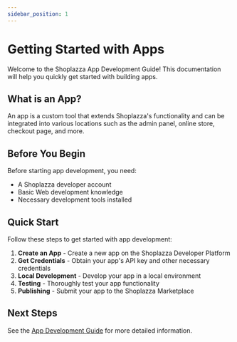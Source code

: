 ```yaml
---
sidebar_position: 1
---
```


# Getting Started with Apps

Welcome to the Shoplazza App Development Guide! This documentation will help you quickly get started with building apps.

## What is an App?

An app is a custom tool that extends Shoplazza's functionality and can be integrated into various locations such as the admin panel, online store, checkout page, and more.

## Before You Begin

Before starting app development, you need:
- A Shoplazza developer account
- Basic Web development knowledge
- Necessary development tools installed

## Quick Start

Follow these steps to get started with app development:

1. **Create an App** - Create a new app on the Shoplazza Developer Platform
2. **Get Credentials** - Obtain your app's API key and other necessary credentials
3. **Local Development** - Develop your app in a local environment
4. **Testing** - Thoroughly test your app functionality
5. **Publishing** - Submit your app to the Shoplazza Marketplace

## Next Steps

See the [App Development Guide](./development-guide.md) for more detailed information.
